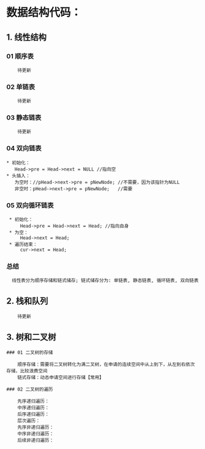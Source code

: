 # 数据结构代码：
## 1. 线性结构
  ### 01 顺序表
```
    待更新
```
  ### 02 单链表
```
    待更新
```
  ### 03 静态链表
``` 
    待更新
```
  ### 04 双向链表
```
* 初始化：
   Head->pre = Head->next = NULL //指向空
* 头插入：
   为空时：//pHead->next->pre = pNewNode; //不需要，因为该指针为NULL
   非空时：pHead->next->pre = pNewNode;   //需要
```
  ### 05 双向循环链表
```
 * 初始化：
     Head->pre = Head->next = Head; //指向自身
 * 为空：
     Head->next = Head;
 * 遍历结束：
     cur->next = Head;
```
  ### 总结
```
  线性表分为顺序存储和链式储存; 链式储存分为: 单链表, 静态链表, 循环链表, 双向链表
```
  ## 2. 栈和队列
```
    待更新
```
  ## 3. 树和二叉树
    ### 01 二叉树的存储
```
    顺序存储：需要将二叉树转化为满二叉树，在申请的连续空间中从上到下，从左到右依次存储，比较浪费空间
    链式存储：动态申请空间进行存储【常用】
```
    ### 02 二叉树的遍历
```
    先序递归遍历：
    中序递归遍历：
    后序递归遍历：
    层次遍历：
    先序非递归遍历：
    中序非递归遍历：
    后续非递归遍历：
```












